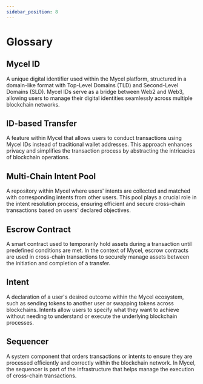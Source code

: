 ```yaml
---
sidebar_position: 8
---
```


# Glossary

## Mycel ID

A unique digital identifier used within the Mycel platform, structured in a domain-like format with Top-Level Domains (TLD) and Second-Level Domains (SLD). Mycel IDs serve as a bridge between Web2 and Web3, allowing users to manage their digital identities seamlessly across multiple blockchain networks.

## ID-based Transfer

A feature within Mycel that allows users to conduct transactions using Mycel IDs instead of traditional wallet addresses. This approach enhances privacy and simplifies the transaction process by abstracting the intricacies of blockchain operations.

## Multi-Chain Intent Pool

A repository within Mycel where users' intents are collected and matched with corresponding intents from other users. This pool plays a crucial role in the intent resolution process, ensuring efficient and secure cross-chain transactions based on users' declared objectives.

## Escrow Contract

A smart contract used to temporarily hold assets during a transaction until predefined conditions are met. In the context of Mycel, escrow contracts are used in cross-chain transactions to securely manage assets between the initiation and completion of a transfer.

## Intent

A declaration of a user's desired outcome within the Mycel ecosystem, such as sending tokens to another user or swapping tokens across blockchains. Intents allow users to specify what they want to achieve without needing to understand or execute the underlying blockchain processes.

## Sequencer

A system component that orders transactions or intents to ensure they are processed efficiently and correctly within the blockchain network. In Mycel, the sequencer is part of the infrastructure that helps manage the execution of cross-chain transactions.
